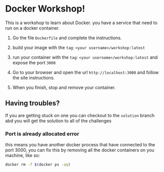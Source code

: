 # Docker Workshop!

This is a workshop to learn about Docker. you have a service that need to run on a docker container.

1. Go the file `Dockerfile` and complete the instructions.

2. build your image with the `tag`: `<your username>/workshop:latest`

3. run your container with the `tag`: `<your username>/workshop:latest` and expose the port `3000`

4. Go to your browser and open the url `http://localhost:3000` and follow the site instructions.

5. When you finish, stop and remove your container.

## Having troubles?

If you are getting stuck on one you can checkout to the `solution` branch abd you will get the solution to all of the challenges

### Port is already allocated error

this means you have another docker process that have connected to the port 3000, you can fix this by removing all the docker containers on you machine, like so:

```bash
docker rm -f $(docker ps -aq)
```

